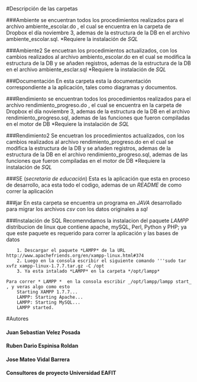 #Descripción de las carpetas

###Ambiente
    se encuentran todos los procedimientos realizados para el archivo
    ambiente_escolar.do , el cual se encuentra en la carpeta de Dropbox
    el día noviembre 3, ademas de la estructura de la DB en el archivo
    ambiente_escolar.sql.
    *Requiere la instalación de *SQL*


###Ambiente2
    Se encuetran los procedimientos actualizados, con los cambios realizados
    al archivo ambiento_escolar.do  en el cual se modifica la estructura de
    la DB y se añaden registros, ademas de la estructura de la DB en el
    archivo ambiente_esclar.sql
    *Requiere la instalación de *SQL*

###Documentación
    En esta carpeta esta la documentación correspondiente a la aplicación,
    tales como diagramas  y documentos.

###Rendimiento
    se encuentran todos los procedimientos realizados para el archivo
    rendimiento_progreso.do , el cual se encuentra en la carpeta de
    Dropbox el día noviembre 3, ademas de la estructura de la DB en el
    archivo rendimiento_progreso.sql, ademas de las funciones que fueron compiladas
    en el motor de DB
    *Requiere la instalación de *SQL*

###Rendimiento2
    Se encuetran los procedimientos actualizados, con los cambios realizados
    al archivo rendimiento_progreso.do  en el cual se modifica la estructura
    de la DB y se añaden registros, ademas de la estructura de la DB en el
    archivo rendimiento_progreso.sql, ademas de las funciones que fueron compiladas
    en el motor de DB
    *Requiere la instalación de *SQL*


###SE (*secretaria de educación*)
    Esta es la aplicación que esta en proceso de desarrollo, aca esta
    todo el codigo, ademas de un _README_ de como correr la aplicación

###jar
    En esta carpeta se encuentra un programa en _JAVA_ desarrollado para migrar
    los archivos _csv_ con los datos originales a _sql_


###Instalación de SQL
    Recomenndamos la instalacion del paquete *LAMPP*  distribucion de linux que
    contiene apache, mySQL, Perl, Python y PHP; ya que este paquete es requerido
    para correr la aplicación y las bases de datos

        1. Descargar el paquete *LAMPP* de la URL http://www.apachefriends.org/en/xampp-linux.html#374
        2. Luego en la consola escribir el siguiente comando '''sudo tar xvfz xampp-linux-1.7.7.tar.gz -C /opt
        3. Ya esta intalado *LAMPP* en la carpeta */opt/lampp*

    Para correr * LAMPP *  en la consola escribir _/opt/lampp/lampp start_ , y veras algo como esto
        Starting XAMPP 1.7.7...
        LAMPP: Starting Apache...
        LAMPP: Starting MySQL...
        LAMPP started.



#Autores

#### Juan Sebastian Velez Posada

#### Ruben Dario Espinisa Roldan

#### Jose Mateo Vidal Barrera

#### Consultores de proyecto Universidad EAFIT
